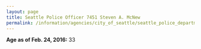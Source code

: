 ```yaml
---
layout: page
title: Seattle Police Officer 7451 Steven A. McNew
permalink: /information/agencies/city_of_seattle/seattle_police_department/copbook/7451/
---
```


**Age as of Feb. 24, 2016:** 33
